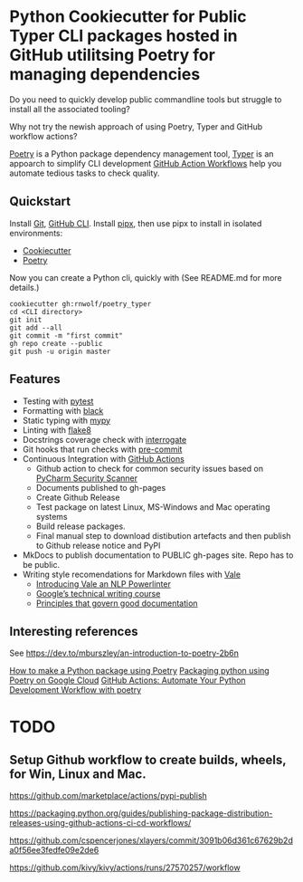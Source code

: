 # Python Cookiecutter for Public Typer CLI packages hosted in GitHub utilitsing Poetry for managing dependencies 

Do you need to quickly develop public commandline tools but struggle to install all the associated tooling?

Why not try the newish approach of using Poetry, Typer and GitHub workflow actions?

[Poetry](https://python-poetry.org/) is a Python package dependency management tool,
[Typer](https://pypi.org/project/typer/) is an appoarch to simplify CLI development
[GitHub Action Workflows](https://help.github.com/en/actions/configuring-and-managing-workflows/configuring-a-workflow) help you automate tedious tasks to check quality.


## Quickstart

Install [Git](https://git-scm.com/book/en/v2/Getting-Started-Installing-Git), [GitHub CLI](https://cli.github.com/).
Install [pipx](https://pipxproject.github.io/pipx/), then use pipx to install in isolated environments:
 - [Cookiecutter](https://cookiecutter.readthedocs.io/en/1.7.2/installation.html)
 - [Poetry](https://github.com/python-poetry/poetry/issues/677)

Now you can create a Python cli, quickly with (See README.md for more details.)

```
cookiecutter gh:rnwolf/poetry_typer
cd <CLI directory>
git init
git add --all
git commit -m "first commit"
gh repo create --public
git push -u origin master
```

## Features

- Testing with [pytest](https://docs.pytest.org/en/latest/)
- Formatting with [black](https://github.com/psf/black)
- Static typing with [mypy](http://mypy-lang.org/)
- Linting with [flake8](http://flake8.pycqa.org/en/latest/)
- Docstrings coverage check with [interrogate](https://pypi.org/project/interrogate/)
- Git hooks that run checks with [pre-commit](https://pre-commit.com/)
- Continuous Integration with [GitHub Actions](https://github.com/features/actions)
  - Github action to check for common security issues based on [PyCharm Security Scanner](https://github.com/marketplace/actions/pycharm-python-security-scanner)
  - Documents published to gh-pages
  - Create Github Release
  - Test package on latest Linux, MS-Windows and Mac operating systems
  - Build release packages.
  - Final manual step to download distibution artefacts and then publish to Github release notice and PyPI
- MkDocs to publish documentation to PUBLIC gh-pages site.  Repo has to be public.
- Writing style recomendations for Markdown files with [Vale](https://errata-ai.gitbook.io/vale/)
  - [Introducing Vale an NLP Powerlinter](https://medium.com/@jdkato/introducing-vale-an-nlp-powered-linter-for-prose-63c4de31be00)
  - [Google’s technical writing course](https://developers.google.com/tech-writing)
  - [Principles that govern good documentation](https://documentation.divio.com/)

## Interesting references

See https://dev.to/mburszley/an-introduction-to-poetry-2b6n

[How to make a Python package using Poetry](https://dev.to/sivakon/python-poetry-35ec)
[Packaging python using Poetry on Google Cloud](https://dev.to/sivakon/packaging-python-using-poetry-on-google-cloud-l8d)
[GitHub Actions: Automate Your Python Development Workflow with poetry](https://dan.yeaw.me/)


# TODO

## Setup Github workflow to create builds, wheels, for Win, Linux and Mac.

https://github.com/marketplace/actions/pypi-publish

https://packaging.python.org/guides/publishing-package-distribution-releases-using-github-actions-ci-cd-workflows/

https://github.com/cspencerjones/xlayers/commit/3091b06d361c67629b2da0f56ee3fedfe09e2de6

https://github.com/kivy/kivy/actions/runs/27570257/workflow
